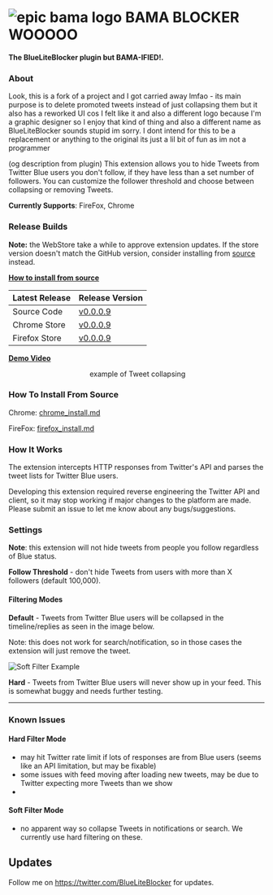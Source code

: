 # ![epic bama logo](https://cdn.discordapp.com/attachments/927889355266228257/1120854277548691506/logo-48.png) BAMA BLOCKER WOOOOO

**The BlueLiteBlocker plugin but BAMA-IFIED!.**

### About
Look, this is a fork of a project and I got carried away lmfao - its main purpose is to delete promoted tweets instead of just collapsing them but it also has a reworked UI cos I felt like it and also a different logo because I'm a graphic designer so I enjoy that kind of thing and also a different name as BlueLiteBlocker sounds stupid im sorry. I dont intend for this to be a replacement or anything to the original its just a  lil bit of fun as im not a programmer

(og description from plugin)
This extension allows you to hide Tweets from Twitter Blue users you don't follow, if they have less than a set number of followers.
You can customize the follower threshold and choose between collapsing or removing Tweets. 

**Currently Supports**: FireFox, Chrome
### Release Builds
**Note:** the WebStore take a while to approve extension updates. If the store version doesn't match the GitHub version, consider installing from [source](#How-To-Install-From-Source) instead.

**[How to install from source](#How-To-Install-From-Source)**

| Latest Release | Release Version                                                                                        |
|----------------|--------------------------------------------------------------------------------------------------------|
| Source Code    | [v0.0.0.9](https://github.com/MalwareTech/BlueLiteBlocker/archive/refs/tags/v0.0.0.9.zip)              |
| Chrome Store   | [v0.0.0.9](https://chrome.google.com/webstore/detail/blueliteblocker/gimbefnamedicgajjballjjhanhnpjce) |
| Firefox Store  | [v0.0.0.9](https://addons.mozilla.org/en-US/firefox/addon/blueliteblocker/)                            |

[**Demo Video**](https://www.youtube.com/watch?v=nyQomTilJXo)
<p style="text-align: center;" align="center">
  <img alt="" style="max-width: 100%;" src="/example_screenshot.png?1">
example of Tweet collapsing
</p>


### How To Install From Source
Chrome: [chrome_install.md](/Instructions/Chrome/chrome_install.md)

FireFox: [firefox_install.md](/Instructions/Firefox/firefox_install.md)

### How It Works
The extension intercepts HTTP responses from Twitter's API and parses the tweet lists for Twitter Blue users. 

Developing this extension required reverse engineering the Twitter API and client, 
so it may stop working if major changes to the platform are made. Please submit an issue to let me know about any bugs/suggestions.

### Settings
**Note**: this extension will not hide tweets from people you follow regardless of Blue status.

**Follow Threshold** - don't hide Tweets from users with more than X followers (default 100,000).

#### Filtering Modes

**Default** - Tweets from Twitter Blue users will be collapsed in the timeline/replies as seen in the image below. 

Note: this does not work for search/notification, so in those cases the extension will just remove the tweet.

![Soft Filter Example](screenshot_softblock.png)

**Hard** - Tweets from Twitter Blue users will never show up in your feed. This is somewhat buggy and needs further
testing.

-- -
### Known Issues
#### Hard Filter Mode
- may hit Twitter rate limit if lots of responses are from Blue users (seems like an API limitation, but may be fixable)
- some issues with feed moving after loading new tweets, may be due to Twitter expecting more Tweets than we show
- 

#### Soft Filter Mode
- no apparent way so collapse Tweets in notifications or search. We currently use hard filtering on these.


## Updates
Follow me on https://twitter.com/BlueLiteBlocker for updates.
 

